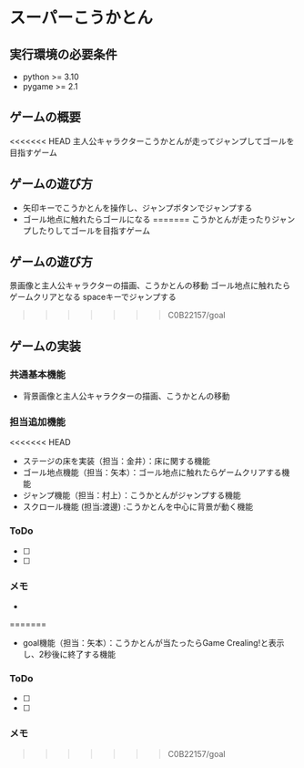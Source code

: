 # スーパーこうかとん

## 実行環境の必要条件
* python >= 3.10
* pygame >= 2.1

## ゲームの概要
<<<<<<< HEAD
主人公キャラクターこうかとんが走ってジャンプしてゴールを目指すゲーム

## ゲームの遊び方
* 矢印キーでこうかとんを操作し、ジャンプボタンでジャンプする
* ゴール地点に触れたらゴールになる
=======
こうかとんが走ったりジャンプしたりしてゴールを目指すゲーム

## ゲームの遊び方
景画像と主人公キャラクターの描画、こうかとんの移動
ゴール地点に触れたらゲームクリアとなる
spaceキーでジャンプする
>>>>>>> C0B22157/goal

## ゲームの実装
### 共通基本機能
* 背景画像と主人公キャラクターの描画、こうかとんの移動

### 担当追加機能
<<<<<<< HEAD
* ステージの床を実装（担当：金井）：床に関する機能
* ゴール地点機能（担当：矢本）：ゴール地点に触れたらゲームクリアする機能
* ジャンプ機能（担当：村上）：こうかとんがジャンプする機能
* スクロール機能 (担当:渡邊) :こうかとんを中心に背景が動く機能

### ToDo
- [ ] 
- [ ] 

### メモ
* 
=======
* goal機能（担当：矢本）：こうかとんが当たったらGame Crealing!と表示し、2秒後に終了する機能


### ToDo
- [ ]
- [ ] 

### メモ

>>>>>>> C0B22157/goal
